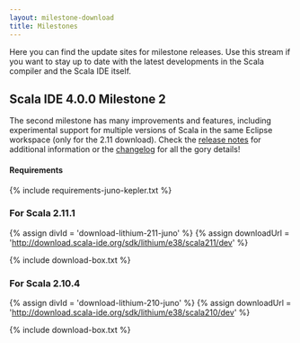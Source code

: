 ```yaml
---
layout: milestone-download
title: Milestones
---
```


Here you can find the update sites for milestone releases. Use this stream if you want to stay
up to date with the latest developments in the Scala compiler and the Scala IDE itself.

## Scala IDE 4.0.0 Milestone 2

The second milestone has many improvements and features, including experimental support for multiple versions of Scala in the same Eclipse workspace (only for the 2.11 download). Check the [release notes](/blog/2014-05-27-release-notes-4.0.0-M2.html) for additional information or the [changelog](/docs/changelog.html) for all the gory details!

#### Requirements
{% include requirements-juno-kepler.txt %}

### For Scala 2.11.1

{% assign divId = 'download-lithium-211-juno' %}
{% assign downloadUrl = 'http://download.scala-ide.org/sdk/lithium/e38/scala211/dev' %}

{% include download-box.txt %}

### For Scala 2.10.4

{% assign divId = 'download-lithium-210-juno' %}
{% assign downloadUrl = 'http://download.scala-ide.org/sdk/lithium/e38/scala210/dev' %}

{% include download-box.txt %}

